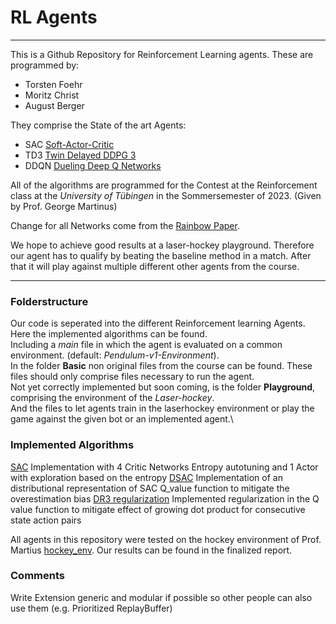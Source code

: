# RL Agents
***
This is a Github Repository for Reinforcement Learning agents.
These are programmed by:
* Torsten Foehr
* Moritz Christ
* August Berger

They comprise the State of the art Agents:
* SAC [Soft-Actor-Critic](https://doi.org/10.48550/arXiv.1801.01290)
* TD3 [Twin Delayed DDPG 3](https://doi.org/10.48550/arXiv.1802.09477)
* DDQN [Dueling Deep Q Networks](https://doi.org/10.48550/arXiv.1509.06461)

All of the algorithms are programmed for the Contest at the Reinforcement class
at the *University of Tübingen* in the Sommersemester of 2023.
(Given by Prof. George Martinus)

Change for all Networks come from the [Rainbow Paper](https://doi.org/10.48550/arXiv.1710.02298).

We hope to achieve good results at a laser-hockey playground.
Therefore our agent has to qualify by beating the baseline method in a match.
After that it will play against multiple different other agents from the course.

***
### Folderstructure
Our code is seperated into the different Reinforcement learning Agents.
Here the implemented algorithms can be found.\
Including a *main* file in which the agent is evaluated on a common environment. (default: *Pendulum-v1-Environment*).\
In the folder **Basic** non original files from the course can be found.
These files should only comprise files necessary to run the agent.\
Not yet correctly implemented but soon coming, is the folder **Playground**, comprising the environment of the *Laser-hockey*.\
And the files to let agents train in the laserhockey environment or play the game against the given bot or an implemented agent.\


### Implemented Algorithms
[SAC](https://doi.org/10.48550/arXiv.1801.01290)
Implementation with 4 Critic Networks Entropy autotuning and 1 Actor with exploration based on the entropy
[DSAC](https://arxiv.org/abs/2001.02811)
Implementation of an distributional representation of SAC Q_value function to mitigate the overestimation bias
[DR3 regularization](https://arxiv.org/abs/2112.04716)
Implemented regularization in the Q value function to mitigate effect of growing dot product for consecutive state action pairs

All agents in this repository were tested on the hockey environment of Prof. Martius [hockey_env](https://github.com/martius-lab/hockey-env).
Our results can be found in the finalized report.


### Comments
Write Extension generic and modular if possible so other people can also use them (e.g. Prioritized ReplayBuffer)

